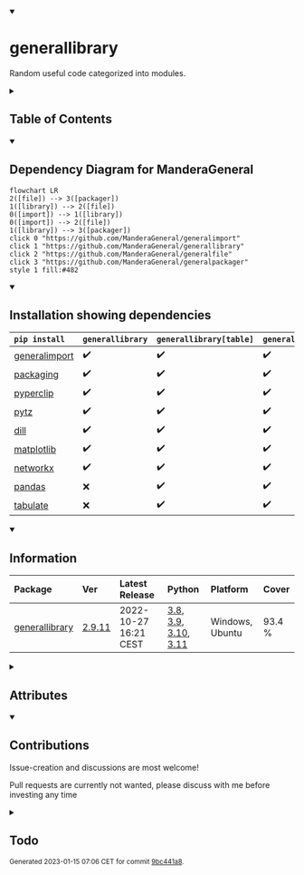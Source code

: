 <details open>
<summary><h1>generallibrary</h1></summary>

Random useful code categorized into modules.

<details>
<summary><h2>Table of Contents</h2></summary>

<pre>
<a href='#generallibrary'>generallibrary</a>
├─ <a href='#Dependency-Diagram-for-ManderaGeneral'>Dependency Diagram for ManderaGeneral</a>
├─ <a href='#Installation-showing-dependencies'>Installation showing dependencies</a>
├─ <a href='#Information'>Information</a>
├─ <a href='#Attributes'>Attributes</a>
├─ <a href='#Contributions'>Contributions</a>
└─ <a href='#Todo'>Todo</a>
</pre>
</details>


<details open>
<summary><h2>Dependency Diagram for ManderaGeneral</h2></summary>

```mermaid
flowchart LR
2([file]) --> 3([packager])
1([library]) --> 2([file])
0([import]) --> 1([library])
0([import]) --> 2([file])
1([library]) --> 3([packager])
click 0 "https://github.com/ManderaGeneral/generalimport"
click 1 "https://github.com/ManderaGeneral/generallibrary"
click 2 "https://github.com/ManderaGeneral/generalfile"
click 3 "https://github.com/ManderaGeneral/generalpackager"
style 1 fill:#482
```
</details>


<details open>
<summary><h2>Installation showing dependencies</h2></summary>

| `pip install`                                                      | `generallibrary`   | `generallibrary[table]`   | `generallibrary[full]`   |
|:-------------------------------------------------------------------|:-------------------|:--------------------------|:-------------------------|
| <a href='https://pypi.org/project/generalimport'>generalimport</a> | ✔️                 | ✔️                        | ✔️                       |
| <a href='https://pypi.org/project/packaging'>packaging</a>         | ✔️                 | ✔️                        | ✔️                       |
| <a href='https://pypi.org/project/pyperclip'>pyperclip</a>         | ✔️                 | ✔️                        | ✔️                       |
| <a href='https://pypi.org/project/pytz'>pytz</a>                   | ✔️                 | ✔️                        | ✔️                       |
| <a href='https://pypi.org/project/dill'>dill</a>                   | ✔️                 | ✔️                        | ✔️                       |
| <a href='https://pypi.org/project/matplotlib'>matplotlib</a>       | ✔️                 | ✔️                        | ✔️                       |
| <a href='https://pypi.org/project/networkx'>networkx</a>           | ✔️                 | ✔️                        | ✔️                       |
| <a href='https://pypi.org/project/pandas'>pandas</a>               | ❌                  | ✔️                        | ✔️                       |
| <a href='https://pypi.org/project/tabulate'>tabulate</a>           | ❌                  | ✔️                        | ✔️                       |
</details>


<details open>
<summary><h2>Information</h2></summary>

| Package                                                            | Ver                                                | Latest Release        | Python                                                                                                                                                                                                                                                 | Platform        | Cover   |
|:-------------------------------------------------------------------|:---------------------------------------------------|:----------------------|:-------------------------------------------------------------------------------------------------------------------------------------------------------------------------------------------------------------------------------------------------------|:----------------|:--------|
| [generallibrary](https://github.com/ManderaGeneral/generallibrary) | [2.9.11](https://pypi.org/project/generallibrary/) | 2022-10-27 16:21 CEST | [3.8](https://www.python.org/downloads/release/python-380/), [3.9](https://www.python.org/downloads/release/python-390/), [3.10](https://www.python.org/downloads/release/python-3100/), [3.11](https://www.python.org/downloads/release/python-3110/) | Windows, Ubuntu | 93.4 %  |
</details>



<details>
<summary><h2>Attributes</h2></summary>

<pre>
<a href='https://github.com/ManderaGeneral/generallibrary/blob/9bc441a8/generallibrary/__init__.py#L1'>Module: generallibrary</a>
├─ <a href='https://github.com/ManderaGeneral/generallibrary/blob/9bc441a8/generallibrary/functions.py#L203'>Class: AutoInitBases</a>
├─ <a href='https://github.com/ManderaGeneral/generallibrary/blob/9bc441a8/generallibrary/values.py#L10'>Class: BoolStr</a>
├─ <a href='https://github.com/ManderaGeneral/generallibrary/blob/9bc441a8/generallibrary/functions.py#L92'>Class: CallTable</a>
│  ├─ <a href='https://github.com/ManderaGeneral/generallibrary/blob/9bc441a8/generallibrary/functions.py#L137'>Method: generate</a>
│  ├─ <a href='https://github.com/ManderaGeneral/generallibrary/blob/9bc441a8/generallibrary/functions.py#L141'>Method: generate_with_args</a>
│  ├─ <a href='https://github.com/ManderaGeneral/generallibrary/blob/9bc441a8/generallibrary/functions.py#L145'>Method: generate_with_funcs</a>
│  ├─ <a href='https://github.com/ManderaGeneral/generallibrary/blob/9bc441a8/generallibrary/functions.py#L105'>Method: set_args</a>
│  └─ <a href='https://github.com/ManderaGeneral/generallibrary/blob/9bc441a8/generallibrary/functions.py#L100'>Method: set_funcs</a>
├─ <a href='https://github.com/ManderaGeneral/generallibrary/blob/9bc441a8/generallibrary/code.py#L132'>Class: CodeLine</a>
│  ├─ <a href='https://github.com/ManderaGeneral/generallibrary/blob/9bc441a8/generallibrary/code.py#L150'>Method: get_lines</a>
│  └─ <a href='https://github.com/ManderaGeneral/generallibrary/blob/9bc441a8/generallibrary/code.py#L165'>Method: text</a>
├─ <a href='https://github.com/ManderaGeneral/generallibrary/blob/9bc441a8/generallibrary/objinfo/objinfo.py#L229'>Class: DataClass</a>
│  ├─ <a href='https://github.com/ManderaGeneral/generallibrary/blob/9bc441a8/generallibrary/objinfo/objinfo.py#L222'>Method: field_dict</a>
│  └─ <a href='https://github.com/ManderaGeneral/generallibrary/blob/9bc441a8/generallibrary/objinfo/objinfo.py#L216'>Method: field_values</a>
├─ <a href='https://github.com/ManderaGeneral/generallibrary/blob/9bc441a8/generallibrary/time.py#L54'>Class: Date</a>
│  ├─ <a href='https://github.com/ManderaGeneral/generallibrary/blob/9bc441a8/generallibrary/time.py#L77'>Method: get_timezone_obj</a>
│  └─ <a href='https://github.com/ManderaGeneral/generallibrary/blob/9bc441a8/generallibrary/time.py#L81'>Method: now</a>
├─ <a href='https://github.com/ManderaGeneral/generallibrary/blob/9bc441a8/generallibrary/context.py#L7'>Class: DecoContext</a>
│  ├─ <a href='https://github.com/ManderaGeneral/generallibrary/blob/9bc441a8/generallibrary/context.py#L18'>Method: after</a>
│  └─ <a href='https://github.com/ManderaGeneral/generallibrary/blob/9bc441a8/generallibrary/context.py#L15'>Method: before</a>
├─ <a href='https://github.com/ManderaGeneral/generallibrary/blob/9bc441a8/generallibrary/functions.py#L83'>Class: EmptyContext</a>
├─ <a href='https://github.com/ManderaGeneral/generallibrary/blob/9bc441a8/generallibrary/values.py#L158'>Class: EnvVar</a>
│  └─ <a href='https://github.com/ManderaGeneral/generallibrary/blob/9bc441a8/generallibrary/values.py#L174'>Property: value</a>
├─ <a href='https://github.com/ManderaGeneral/generallibrary/blob/9bc441a8/generallibrary/functions.py#L211'>Class: HierarchyStorer</a>
├─ <a href='https://github.com/ManderaGeneral/generallibrary/blob/9bc441a8/generallibrary/code.py#L20'>Class: Log</a>
│  ├─ <a href='https://github.com/ManderaGeneral/generallibrary/blob/9bc441a8/generallibrary/functions.py#L250'>Method: assert_max_one_missing_name</a>
│  ├─ <a href='https://github.com/ManderaGeneral/generallibrary/blob/9bc441a8/generallibrary/code.py#L69'>Method: configure_file</a>
│  ├─ <a href='https://github.com/ManderaGeneral/generallibrary/blob/9bc441a8/generallibrary/code.py#L73'>Method: configure_stream</a>
│  ├─ <a href='https://github.com/ManderaGeneral/generallibrary/blob/9bc441a8/generallibrary/code.py#L54'>Method: critical</a>
│  ├─ <a href='https://github.com/ManderaGeneral/generallibrary/blob/9bc441a8/generallibrary/code.py#L50'>Method: debug</a>
│  ├─ <a href='https://github.com/ManderaGeneral/generallibrary/blob/9bc441a8/generallibrary/code.py#L53'>Method: error</a>
│  ├─ <a href='https://github.com/ManderaGeneral/generallibrary/blob/9bc441a8/generallibrary/code.py#L51'>Method: info</a>
│  ├─ <a href='https://github.com/ManderaGeneral/generallibrary/blob/9bc441a8/generallibrary/code.py#L81'>Method: is_root</a>
│  ├─ <a href='https://github.com/ManderaGeneral/generallibrary/blob/9bc441a8/generallibrary/code.py#L77'>Method: loggers</a>
│  ├─ <a href='https://github.com/ManderaGeneral/generallibrary/blob/9bc441a8/generallibrary/functions.py#L314'>Method: recycle_clear</a>
│  ├─ <a href='https://github.com/ManderaGeneral/generallibrary/blob/9bc441a8/generallibrary/functions.py#L319'>Method: recycle_clear_all</a>
│  └─ <a href='https://github.com/ManderaGeneral/generallibrary/blob/9bc441a8/generallibrary/code.py#L52'>Method: warning</a>
├─ <a href='https://github.com/ManderaGeneral/generallibrary/blob/9bc441a8/generallibrary/diagram.py#L595'>Class: Markdown</a>
│  ├─ <a href='https://github.com/ManderaGeneral/generallibrary/blob/9bc441a8/generallibrary/diagram.py#L721'>Method: add_code_lines</a>
│  ├─ <a href='https://github.com/ManderaGeneral/generallibrary/blob/9bc441a8/generallibrary/diagram.py#L686'>Method: add_lines</a>
│  ├─ <a href='https://github.com/ManderaGeneral/generallibrary/blob/9bc441a8/generallibrary/diagram.py#L716'>Method: add_list_lines</a>
│  ├─ <a href='https://github.com/ManderaGeneral/generallibrary/blob/9bc441a8/generallibrary/diagram.py#L727'>Method: add_pre_lines</a>
│  ├─ <a href='https://github.com/ManderaGeneral/generallibrary/blob/9bc441a8/generallibrary/diagram.py#L706'>Method: add_table_lines</a>
│  ├─ <a href='https://github.com/ManderaGeneral/generallibrary/blob/9bc441a8/generallibrary/diagram.py#L628'>Method: format_header</a>
│  ├─ <a href='https://github.com/ManderaGeneral/generallibrary/blob/9bc441a8/generallibrary/diagram.py#L695'>Method: get_all_lines</a>
│  ├─ <a href='https://github.com/ManderaGeneral/generallibrary/blob/9bc441a8/generallibrary/diagram.py#L670'>Method: get_section_lines</a>
│  ├─ <a href='https://github.com/ManderaGeneral/generallibrary/blob/9bc441a8/generallibrary/diagram.py#L647'>Method: get_tags_post</a>
│  ├─ <a href='https://github.com/ManderaGeneral/generallibrary/blob/9bc441a8/generallibrary/diagram.py#L611'>Method: link</a>
│  ├─ <a href='https://github.com/ManderaGeneral/generallibrary/blob/9bc441a8/generallibrary/diagram.py#L664'>Method: render</a>
│  ├─ <a href='https://github.com/ManderaGeneral/generallibrary/blob/9bc441a8/generallibrary/diagram.py#L639'>Method: update_collapsible</a>
│  └─ <a href='https://github.com/ManderaGeneral/generallibrary/blob/9bc441a8/generallibrary/diagram.py#L732'>Method: wrap_with_tags</a>
├─ <a href='https://github.com/ManderaGeneral/generallibrary/blob/9bc441a8/generallibrary/diagram.py#L556'>Class: NetworkDiagram</a>
│  ├─ <a href='https://github.com/ManderaGeneral/generallibrary/blob/9bc441a8/generallibrary/diagram.py#L579'>Method: get_spouse</a>
│  └─ <a href='https://github.com/ManderaGeneral/generallibrary/blob/9bc441a8/generallibrary/diagram.py#L564'>Method: get_spouses</a>
├─ <a href='https://github.com/ManderaGeneral/generallibrary/blob/9bc441a8/generallibrary/objinfo/objinfo.py#L18'>Class: ObjInfo</a>
│  ├─ <a href='https://github.com/ManderaGeneral/generallibrary/blob/9bc441a8/generallibrary/objinfo/objinfo.py#L18'>Class: ObjInfo</a>
│  ├─ <a href='https://github.com/ManderaGeneral/generallibrary/blob/9bc441a8/generallibrary/diagram.py#L205'>Method: add_node</a>
│  ├─ <a href='https://github.com/ManderaGeneral/generallibrary/blob/9bc441a8/generallibrary/objinfo/parents.py#L59'>Method: check_if_parent_eligible</a>
│  ├─ <a href='https://github.com/ManderaGeneral/generallibrary/blob/9bc441a8/generallibrary/objinfo/properties.py#L141'>Method: defined_by_parent</a>
│  ├─ <a href='https://github.com/ManderaGeneral/generallibrary/blob/9bc441a8/generallibrary/diagram.py#L285'>Method: disconnect</a>
│  ├─ <a href='https://github.com/ManderaGeneral/generallibrary/blob/9bc441a8/generallibrary/objinfo/properties.py#L116'>Method: doc</a>
│  ├─ <a href='https://github.com/ManderaGeneral/generallibrary/blob/9bc441a8/generallibrary/objinfo/properties.py#L52'>Method: file</a>
│  ├─ <a href='https://github.com/ManderaGeneral/generallibrary/blob/9bc441a8/generallibrary/objinfo/origin.py#L28'>Method: from_base</a>
│  ├─ <a href='https://github.com/ManderaGeneral/generallibrary/blob/9bc441a8/generallibrary/objinfo/origin.py#L21'>Method: from_builtin</a>
│  ├─ <a href='https://github.com/ManderaGeneral/generallibrary/blob/9bc441a8/generallibrary/objinfo/origin.py#L36'>Method: from_class</a>
│  ├─ <a href='https://github.com/ManderaGeneral/generallibrary/blob/9bc441a8/generallibrary/objinfo/origin.py#L51'>Method: from_instance</a>
│  ├─ <a href='https://github.com/ManderaGeneral/generallibrary/blob/9bc441a8/generallibrary/objinfo/origin.py#L58'>Method: from_module</a>
│  ├─ <a href='https://github.com/ManderaGeneral/generallibrary/blob/9bc441a8/generallibrary/diagram.py#L296'>Method: get_all</a>
│  ├─ <a href='https://github.com/ManderaGeneral/generallibrary/blob/9bc441a8/generallibrary/diagram.py#L225'>Method: get_child</a>
│  ├─ <a href='https://github.com/ManderaGeneral/generallibrary/blob/9bc441a8/generallibrary/diagram.py#L403'>Method: get_children</a>
│  ├─ <a href='https://github.com/ManderaGeneral/generallibrary/blob/9bc441a8/generallibrary/diagram.py#L107'>Method: get_connections</a>
│  ├─ <a href='https://github.com/ManderaGeneral/generallibrary/blob/9bc441a8/generallibrary/objinfo/properties.py#L91'>Method: get_definition_line</a>
│  ├─ <a href='https://github.com/ManderaGeneral/generallibrary/blob/9bc441a8/generallibrary/diagram.py#L176'>Method: get_index</a>
│  ├─ <a href='https://github.com/ManderaGeneral/generallibrary/blob/9bc441a8/generallibrary/objinfo/properties.py#L103'>Method: get_lines</a>
│  ├─ <a href='https://github.com/ManderaGeneral/generallibrary/blob/9bc441a8/generallibrary/diagram.py#L251'>Method: get_node</a>
│  ├─ <a href='https://github.com/ManderaGeneral/generallibrary/blob/9bc441a8/generallibrary/diagram.py#L441'>Method: get_nodes</a>
│  ├─ <a href='https://github.com/ManderaGeneral/generallibrary/blob/9bc441a8/generallibrary/diagram.py#L313'>Method: get_ordered</a>
│  ├─ <a href='https://github.com/ManderaGeneral/generallibrary/blob/9bc441a8/generallibrary/diagram.py#L277'>Method: get_ordered_index</a>
│  ├─ <a href='https://github.com/ManderaGeneral/generallibrary/blob/9bc441a8/generallibrary/objinfo/properties.py#L85'>Method: get_origin</a>
│  ├─ <a href='https://github.com/ManderaGeneral/generallibrary/blob/9bc441a8/generallibrary/diagram.py#L238'>Method: get_parent</a>
│  ├─ <a href='https://github.com/ManderaGeneral/generallibrary/blob/9bc441a8/generallibrary/diagram.py#L422'>Method: get_parents</a>
│  ├─ <a href='https://github.com/ManderaGeneral/generallibrary/blob/9bc441a8/generallibrary/diagram.py#L264'>Method: get_sibling</a>
│  ├─ <a href='https://github.com/ManderaGeneral/generallibrary/blob/9bc441a8/generallibrary/diagram.py#L458'>Method: get_siblings</a>
│  ├─ <a href='https://github.com/ManderaGeneral/generallibrary/blob/9bc441a8/generallibrary/diagram.py#L92'>Method: graph</a>
│  ├─ <a href='https://github.com/ManderaGeneral/generallibrary/blob/9bc441a8/generallibrary/objinfo/objinfo.py#L61'>Method: identifier</a>
│  ├─ <a href='https://github.com/ManderaGeneral/generallibrary/blob/9bc441a8/generallibrary/objinfo/properties.py#L17'>Method: internal</a>
│  ├─ <a href='https://github.com/ManderaGeneral/generallibrary/blob/9bc441a8/generallibrary/objinfo/type.py#L34'>Method: is_class</a>
│  ├─ <a href='https://github.com/ManderaGeneral/generallibrary/blob/9bc441a8/generallibrary/objinfo/type.py#L28'>Method: is_function</a>
│  ├─ <a href='https://github.com/ManderaGeneral/generallibrary/blob/9bc441a8/generallibrary/objinfo/type.py#L50'>Method: is_instance</a>
│  ├─ <a href='https://github.com/ManderaGeneral/generallibrary/blob/9bc441a8/generallibrary/objinfo/type.py#L59'>Method: is_method</a>
│  ├─ <a href='https://github.com/ManderaGeneral/generallibrary/blob/9bc441a8/generallibrary/objinfo/type.py#L22'>Method: is_module</a>
│  ├─ <a href='https://github.com/ManderaGeneral/generallibrary/blob/9bc441a8/generallibrary/objinfo/type.py#L44'>Method: is_property</a>
│  ├─ <a href='https://github.com/ManderaGeneral/generallibrary/blob/9bc441a8/generallibrary/diagram.py#L125'>Method: mermaid</a>
│  ├─ <a href='https://github.com/ManderaGeneral/generallibrary/blob/9bc441a8/generallibrary/objinfo/properties.py#L43'>Method: module</a>
│  ├─ <a href='https://github.com/ManderaGeneral/generallibrary/blob/9bc441a8/generallibrary/objinfo/properties.py#L75'>Method: print_link_to_obj</a>
│  ├─ <a href='https://github.com/ManderaGeneral/generallibrary/blob/9bc441a8/generallibrary/objinfo/properties.py#L26'>Method: private</a>
│  ├─ <a href='https://github.com/ManderaGeneral/generallibrary/blob/9bc441a8/generallibrary/objinfo/properties.py#L34'>Method: protected</a>
│  ├─ <a href='https://github.com/ManderaGeneral/generallibrary/blob/9bc441a8/generallibrary/objinfo/properties.py#L9'>Method: public</a>
│  ├─ <a href='https://github.com/ManderaGeneral/generallibrary/blob/9bc441a8/generallibrary/diagram.py#L214'>Method: remove_node</a>
│  ├─ <a href='https://github.com/ManderaGeneral/generallibrary/blob/9bc441a8/generallibrary/diagram.py#L189'>Method: set_index</a>
│  ├─ <a href='https://github.com/ManderaGeneral/generallibrary/blob/9bc441a8/generallibrary/diagram.py#L369'>Method: set_parent</a>
│  ├─ <a href='https://github.com/ManderaGeneral/generallibrary/blob/9bc441a8/generallibrary/objinfo/parents.py#L7'>Method: spawn_parents</a>
│  ├─ <a href='https://github.com/ManderaGeneral/generallibrary/blob/9bc441a8/generallibrary/objinfo/type.py#L8'>Method: type</a>
│  └─ <a href='https://github.com/ManderaGeneral/generallibrary/blob/9bc441a8/generallibrary/diagram.py#L508'>Method: view</a>
├─ <a href='https://github.com/ManderaGeneral/generallibrary/blob/9bc441a8/generallibrary/decorators.py#L385'>Class: Operators</a>
│  └─ <a href='https://github.com/ManderaGeneral/generallibrary/blob/9bc441a8/generallibrary/decorators.py#L396'>Method: deco_define_comparisons</a>
├─ <a href='https://github.com/ManderaGeneral/generallibrary/blob/9bc441a8/generallibrary/functions.py#L217'>Class: Recycle</a>
│  ├─ <a href='https://github.com/ManderaGeneral/generallibrary/blob/9bc441a8/generallibrary/functions.py#L250'>Method: assert_max_one_missing_name</a>
│  ├─ <a href='https://github.com/ManderaGeneral/generallibrary/blob/9bc441a8/generallibrary/functions.py#L314'>Method: recycle_clear</a>
│  └─ <a href='https://github.com/ManderaGeneral/generallibrary/blob/9bc441a8/generallibrary/functions.py#L319'>Method: recycle_clear_all</a>
├─ <a href='https://github.com/ManderaGeneral/generallibrary/blob/9bc441a8/generallibrary/context.py#L46'>Class: RedirectStdout</a>
├─ <a href='https://github.com/ManderaGeneral/generallibrary/blob/9bc441a8/generallibrary/decorators.py#L22'>Class: SigInfo</a>
│  ├─ <a href='https://github.com/ManderaGeneral/generallibrary/blob/9bc441a8/generallibrary/decorators.py#L265'>Method: call</a>
│  ├─ <a href='https://github.com/ManderaGeneral/generallibrary/blob/9bc441a8/generallibrary/decorators.py#L48'>Property: callableObject</a>
│  ├─ <a href='https://github.com/ManderaGeneral/generallibrary/blob/9bc441a8/generallibrary/decorators.py#L52'>Method: class_from_callable</a>
│  ├─ <a href='https://github.com/ManderaGeneral/generallibrary/blob/9bc441a8/generallibrary/decorators.py#L178'>Property: defaults</a>
│  ├─ <a href='https://github.com/ManderaGeneral/generallibrary/blob/9bc441a8/generallibrary/decorators.py#L220'>Method: getIndexFromName</a>
│  ├─ <a href='https://github.com/ManderaGeneral/generallibrary/blob/9bc441a8/generallibrary/decorators.py#L146'>Property: leadingArgNames</a>
│  ├─ <a href='https://github.com/ManderaGeneral/generallibrary/blob/9bc441a8/generallibrary/decorators.py#L126'>Property: names</a>
│  ├─ <a href='https://github.com/ManderaGeneral/generallibrary/blob/9bc441a8/generallibrary/decorators.py#L136'>Property: namesRequired</a>
│  ├─ <a href='https://github.com/ManderaGeneral/generallibrary/blob/9bc441a8/generallibrary/decorators.py#L131'>Property: namesWithoutDefaults</a>
│  ├─ <a href='https://github.com/ManderaGeneral/generallibrary/blob/9bc441a8/generallibrary/decorators.py#L141'>Property: namesWithoutPacked</a>
│  ├─ <a href='https://github.com/ManderaGeneral/generallibrary/blob/9bc441a8/generallibrary/decorators.py#L227'>Property: packedArgs</a>
│  ├─ <a href='https://github.com/ManderaGeneral/generallibrary/blob/9bc441a8/generallibrary/decorators.py#L164'>Property: packedArgsName</a>
│  ├─ <a href='https://github.com/ManderaGeneral/generallibrary/blob/9bc441a8/generallibrary/decorators.py#L232'>Property: packedKwargs</a>
│  ├─ <a href='https://github.com/ManderaGeneral/generallibrary/blob/9bc441a8/generallibrary/decorators.py#L171'>Property: packedKwargsName</a>
│  ├─ <a href='https://github.com/ManderaGeneral/generallibrary/blob/9bc441a8/generallibrary/decorators.py#L85'>Property: parameters</a>
│  ├─ <a href='https://github.com/ManderaGeneral/generallibrary/blob/9bc441a8/generallibrary/decorators.py#L204'>Property: positionalArgNames</a>
│  ├─ <a href='https://github.com/ManderaGeneral/generallibrary/blob/9bc441a8/generallibrary/decorators.py#L188'>Property: positionalOnlyArgNames</a>
│  ├─ <a href='https://github.com/ManderaGeneral/generallibrary/blob/9bc441a8/generallibrary/decorators.py#L197'>Property: positionalOnlyOppositeArgNames</a>
│  ├─ <a href='https://github.com/ManderaGeneral/generallibrary/blob/9bc441a8/generallibrary/decorators.py#L212'>Property: positionalOppositeArgNames</a>
│  ├─ <a href='https://github.com/ManderaGeneral/generallibrary/blob/9bc441a8/generallibrary/decorators.py#L75'>Property: positional_extra</a>
│  ├─ <a href='https://github.com/ManderaGeneral/generallibrary/blob/9bc441a8/generallibrary/decorators.py#L237'>Property: unpackedArgs</a>
│  └─ <a href='https://github.com/ManderaGeneral/generallibrary/blob/9bc441a8/generallibrary/decorators.py#L248'>Property: unpackedKwargs</a>
├─ <a href='https://github.com/ManderaGeneral/generallibrary/blob/9bc441a8/generallibrary/iterables.py#L5'>Class: SortedList</a>
│  ├─ <a href='https://github.com/ManderaGeneral/generallibrary/blob/9bc441a8/generallibrary/iterables.py#L32'>Method: add</a>
│  └─ <a href='https://github.com/ManderaGeneral/generallibrary/blob/9bc441a8/generallibrary/iterables.py#L49'>Method: remove</a>
├─ <a href='https://github.com/ManderaGeneral/generallibrary/blob/9bc441a8/generallibrary/diagram.py#L345'>Class: Storable</a>
│  ├─ <a href='https://github.com/ManderaGeneral/generallibrary/blob/9bc441a8/generallibrary/diagram.py#L355'>Method: copy_node</a>
│  ├─ <a href='https://github.com/ManderaGeneral/generallibrary/blob/9bc441a8/generallibrary/diagram.py#L350'>Method: load_node</a>
│  └─ <a href='https://github.com/ManderaGeneral/generallibrary/blob/9bc441a8/generallibrary/diagram.py#L347'>Method: save_node</a>
├─ <a href='https://github.com/ManderaGeneral/generallibrary/blob/9bc441a8/generallibrary/functions.py#L385'>Class: Terminal</a>
│  ├─ <a href='https://github.com/ManderaGeneral/generallibrary/blob/9bc441a8/generallibrary/functions.py#L409'>Method: call</a>
│  └─ <a href='https://github.com/ManderaGeneral/generallibrary/blob/9bc441a8/generallibrary/functions.py#L417'>Method: get_args</a>
├─ <a href='https://github.com/ManderaGeneral/generallibrary/blob/9bc441a8/generallibrary/time.py#L20'>Class: Timer</a>
│  ├─ <a href='https://github.com/ManderaGeneral/generallibrary/blob/9bc441a8/generallibrary/time.py#L28'>Method: output_time</a>
│  └─ <a href='https://github.com/ManderaGeneral/generallibrary/blob/9bc441a8/generallibrary/time.py#L33'>Method: time</a>
├─ <a href='https://github.com/ManderaGeneral/generallibrary/blob/9bc441a8/generallibrary/diagram.py#L485'>Class: TreeDiagram</a>
│  └─ <a href='https://github.com/ManderaGeneral/generallibrary/blob/9bc441a8/generallibrary/diagram.py#L508'>Method: view</a>
├─ <a href='https://github.com/ManderaGeneral/generallibrary/blob/9bc441a8/generallibrary/versions.py#L11'>Class: Ver</a>
│  ├─ <a href='https://github.com/ManderaGeneral/generallibrary/blob/9bc441a8/generallibrary/versions.py#L28'>Method: bump</a>
│  ├─ <a href='https://github.com/ManderaGeneral/generallibrary/blob/9bc441a8/generallibrary/versions.py#L16'>Method: parse_ver_string</a>
│  └─ <a href='https://github.com/ManderaGeneral/generallibrary/blob/9bc441a8/generallibrary/versions.py#L25'>Method: three_parts</a>
├─ <a href='https://github.com/ManderaGeneral/generallibrary/blob/9bc441a8/generallibrary/versions.py#L245'>Class: VerInfo</a>
│  ├─ <a href='https://github.com/ManderaGeneral/generallibrary/blob/9bc441a8/generallibrary/versions.py#L210'>Property: caseSensitive</a>
│  ├─ <a href='https://github.com/ManderaGeneral/generallibrary/blob/9bc441a8/generallibrary/versions.py#L224'>Property: pathDelimiter</a>
│  ├─ <a href='https://github.com/ManderaGeneral/generallibrary/blob/9bc441a8/generallibrary/versions.py#L238'>Property: pathRootHasColon</a>
│  ├─ <a href='https://github.com/ManderaGeneral/generallibrary/blob/9bc441a8/generallibrary/versions.py#L231'>Property: pathRootIsDelimiter</a>
│  ├─ <a href='https://github.com/ManderaGeneral/generallibrary/blob/9bc441a8/generallibrary/versions.py#L217'>Property: positionalArgument</a>
│  ├─ <a href='https://github.com/ManderaGeneral/generallibrary/blob/9bc441a8/generallibrary/versions.py#L172'>Property: pythonAlpha</a>
│  ├─ <a href='https://github.com/ManderaGeneral/generallibrary/blob/9bc441a8/generallibrary/versions.py#L177'>Property: pythonBeta</a>
│  ├─ <a href='https://github.com/ManderaGeneral/generallibrary/blob/9bc441a8/generallibrary/versions.py#L182'>Property: pythonCandidate</a>
│  ├─ <a href='https://github.com/ManderaGeneral/generallibrary/blob/9bc441a8/generallibrary/versions.py#L187'>Property: pythonFinal</a>
│  ├─ <a href='https://github.com/ManderaGeneral/generallibrary/blob/9bc441a8/generallibrary/versions.py#L141'>Property: pythonMajor</a>
│  ├─ <a href='https://github.com/ManderaGeneral/generallibrary/blob/9bc441a8/generallibrary/versions.py#L151'>Property: pythonMicro</a>
│  ├─ <a href='https://github.com/ManderaGeneral/generallibrary/blob/9bc441a8/generallibrary/versions.py#L146'>Property: pythonMinor</a>
│  ├─ <a href='https://github.com/ManderaGeneral/generallibrary/blob/9bc441a8/generallibrary/versions.py#L192'>Property: pythonReleaseKeyword</a>
│  ├─ <a href='https://github.com/ManderaGeneral/generallibrary/blob/9bc441a8/generallibrary/versions.py#L156'>Property: pythonReleaseLevel</a>
│  ├─ <a href='https://github.com/ManderaGeneral/generallibrary/blob/9bc441a8/generallibrary/versions.py#L162'>Property: pythonSerial</a>
│  ├─ <a href='https://github.com/ManderaGeneral/generallibrary/blob/9bc441a8/generallibrary/versions.py#L167'>Property: pythonSerialString</a>
│  ├─ <a href='https://github.com/ManderaGeneral/generallibrary/blob/9bc441a8/generallibrary/versions.py#L197'>Property: pythonString</a>
│  └─ <a href='https://github.com/ManderaGeneral/generallibrary/blob/9bc441a8/generallibrary/versions.py#L202'>Property: pythonVersion</a>
├─ <a href='https://github.com/ManderaGeneral/generallibrary/blob/9bc441a8/generallibrary/functions.py#L201'>Function: auto_deco</a>
├─ <a href='https://github.com/ManderaGeneral/generallibrary/blob/9bc441a8/generallibrary/objinfo/objinfo.py#L120'>Function: cache_clear</a>
├─ <a href='https://github.com/ManderaGeneral/generallibrary/blob/9bc441a8/generallibrary/functions.py#L39'>Function: calculate</a>
├─ <a href='https://github.com/ManderaGeneral/generallibrary/blob/9bc441a8/generallibrary/objinfo/objinfo.py#L134'>Function: call_base_hooks</a>
├─ <a href='https://github.com/ManderaGeneral/generallibrary/blob/9bc441a8/generallibrary/values.py#L38'>Function: ceil</a>
├─ <a href='https://github.com/ManderaGeneral/generallibrary/blob/9bc441a8/generallibrary/values.py#L47'>Function: clamp</a>
├─ <a href='https://github.com/ManderaGeneral/generallibrary/blob/9bc441a8/generallibrary/functions.py#L16'>Class: classproperty</a>
├─ <a href='https://github.com/ManderaGeneral/generallibrary/blob/9bc441a8/generallibrary/code.py#L114'>Function: clipboard_copy</a>
├─ <a href='https://github.com/ManderaGeneral/generallibrary/blob/9bc441a8/generallibrary/code.py#L127'>Function: clipboard_get</a>
├─ <a href='https://github.com/ManderaGeneral/generallibrary/blob/9bc441a8/generallibrary/iterables.py#L284'>Function: combine</a>
├─ <a href='https://github.com/ManderaGeneral/generallibrary/blob/9bc441a8/generallibrary/text.py#L16'>Function: comma_and_and</a>
├─ <a href='https://github.com/ManderaGeneral/generallibrary/blob/9bc441a8/generallibrary/text.py#L20'>Function: comma_and_or</a>
├─ <a href='https://github.com/ManderaGeneral/generallibrary/blob/9bc441a8/generallibrary/values.py#L129'>Function: confineTo</a>
├─ <a href='https://github.com/ManderaGeneral/generallibrary/blob/9bc441a8/generallibrary/code.py#L171'>Function: debug</a>
├─ <a href='https://github.com/ManderaGeneral/generallibrary/blob/9bc441a8/generallibrary/decorators.py#L337'>Function: deco_bound_defaults</a>
├─ <a href='https://github.com/ManderaGeneral/generallibrary/blob/9bc441a8/generallibrary/decorators.py#L15'>Function: deco_cache</a>
├─ <a href='https://github.com/ManderaGeneral/generallibrary/blob/9bc441a8/generallibrary/decorators.py#L303'>Function: deco_cast_parameters</a>
├─ <a href='https://github.com/ManderaGeneral/generallibrary/blob/9bc441a8/generallibrary/decorators.py#L321'>Function: deco_cast_to_self</a>
├─ <a href='https://github.com/ManderaGeneral/generallibrary/blob/9bc441a8/generallibrary/decorators.py#L357'>Function: deco_extend</a>
├─ <a href='https://github.com/ManderaGeneral/generallibrary/blob/9bc441a8/generallibrary/decorators.py#L280'>Function: deco_optional_suppress</a>
├─ <a href='https://github.com/ManderaGeneral/generallibrary/blob/9bc441a8/generallibrary/decorators.py#L368'>Function: deco_propagate_while</a>
├─ <a href='https://github.com/ManderaGeneral/generallibrary/blob/9bc441a8/generallibrary/decorators.py#L418'>Function: deco_require</a>
├─ <a href='https://github.com/ManderaGeneral/generallibrary/blob/9bc441a8/generallibrary/functions.py#L62'>Function: defaults</a>
├─ <a href='https://github.com/ManderaGeneral/generallibrary/blob/9bc441a8/generallibrary/iterables.py#L93'>Function: depth</a>
├─ <a href='https://github.com/ManderaGeneral/generallibrary/blob/9bc441a8/generallibrary/iterables.py#L327'>Function: dict_insert</a>
├─ <a href='https://github.com/ManderaGeneral/generallibrary/blob/9bc441a8/generallibrary/objinfo/objinfo.py#L153'>Function: dir_appearance_order</a>
├─ <a href='https://github.com/ManderaGeneral/generallibrary/blob/9bc441a8/generallibrary/values.py#L104'>Function: doubleRectify</a>
├─ <a href='https://github.com/ManderaGeneral/generallibrary/blob/9bc441a8/generallibrary/serialize.py#L24'>Function: dumps</a>
├─ <a href='https://github.com/ManderaGeneral/generallibrary/blob/9bc441a8/generallibrary/iterables.py#L254'>Function: exclusive</a>
├─ <a href='https://github.com/ManderaGeneral/generallibrary/blob/9bc441a8/generallibrary/iterables.py#L115'>Function: extend_list_in_dict</a>
├─ <a href='https://github.com/ManderaGeneral/generallibrary/blob/9bc441a8/generallibrary/iterables.py#L312'>Function: flatten</a>
├─ <a href='https://github.com/ManderaGeneral/generallibrary/blob/9bc441a8/generallibrary/values.py#L34'>Function: floor</a>
├─ <a href='https://github.com/ManderaGeneral/generallibrary/blob/9bc441a8/generallibrary/iterables.py#L160'>Function: get</a>
├─ <a href='https://github.com/ManderaGeneral/generallibrary/blob/9bc441a8/generallibrary/types.py#L164'>Function: getBaseClassNames</a>
├─ <a href='https://github.com/ManderaGeneral/generallibrary/blob/9bc441a8/generallibrary/types.py#L132'>Function: getBaseClasses</a>
├─ <a href='https://github.com/ManderaGeneral/generallibrary/blob/9bc441a8/generallibrary/objinfo/objinfo.py#L125'>Function: get_attrs_from_bases</a>
├─ <a href='https://github.com/ManderaGeneral/generallibrary/blob/9bc441a8/generallibrary/code.py#L248'>Function: get_definition_line</a>
├─ <a href='https://github.com/ManderaGeneral/generallibrary/blob/9bc441a8/generallibrary/iterables.py#L139'>Function: get_free_index</a>
├─ <a href='https://github.com/ManderaGeneral/generallibrary/blob/9bc441a8/generallibrary/iterables.py#L175'>Function: get_index</a>
├─ <a href='https://github.com/ManderaGeneral/generallibrary/blob/9bc441a8/generallibrary/iterables.py#L78'>Function: get_items</a>
├─ <a href='https://github.com/ManderaGeneral/generallibrary/blob/9bc441a8/generallibrary/values.py#L197'>Function: get_launch_options</a>
├─ <a href='https://github.com/ManderaGeneral/generallibrary/blob/9bc441a8/generallibrary/code.py#L203'>Function: get_origin</a>
├─ <a href='https://github.com/ManderaGeneral/generallibrary/blob/9bc441a8/generallibrary/iterables.py#L221'>Function: get_rows</a>
├─ <a href='https://github.com/ManderaGeneral/generallibrary/blob/9bc441a8/generallibrary/iterables.py#L70'>Function: get_values</a>
├─ <a href='https://github.com/ManderaGeneral/generallibrary/blob/9bc441a8/generallibrary/object.py#L8'>Function: getsize</a>
├─ <a href='https://github.com/ManderaGeneral/generallibrary/blob/9bc441a8/generallibrary/types.py#L176'>Function: hasMethod</a>
├─ <a href='https://github.com/ManderaGeneral/generallibrary/blob/9bc441a8/generallibrary/objinfo/objinfo.py#L87'>Function: hook</a>
├─ <a href='https://github.com/ManderaGeneral/generallibrary/blob/9bc441a8/generallibrary/iterables.py#L259'>Function: inclusive</a>
├─ <a href='https://github.com/ManderaGeneral/generallibrary/blob/9bc441a8/generallibrary/functions.py#L150'>Function: initBases</a>
├─ <a href='https://github.com/ManderaGeneral/generallibrary/blob/9bc441a8/generallibrary/values.py#L78'>Function: inrange</a>
├─ <a href='https://github.com/ManderaGeneral/generallibrary/blob/9bc441a8/generallibrary/object.py#L34'>Function: interconnect</a>
├─ <a href='https://github.com/ManderaGeneral/generallibrary/blob/9bc441a8/generallibrary/iterables.py#L86'>Function: is_iterable</a>
├─ <a href='https://github.com/ManderaGeneral/generallibrary/blob/9bc441a8/generallibrary/iterables.py#L100'>Function: iter_first_value</a>
├─ <a href='https://github.com/ManderaGeneral/generallibrary/blob/9bc441a8/generallibrary/iterables.py#L110'>Function: join_with_str</a>
├─ <a href='https://github.com/ManderaGeneral/generallibrary/blob/9bc441a8/generallibrary/serialize.py#L30'>Function: loads</a>
├─ <a href='https://github.com/ManderaGeneral/generallibrary/blob/9bc441a8/generallibrary/text.py#L46'>Function: match</a>
├─ <a href='https://github.com/ManderaGeneral/generallibrary/blob/9bc441a8/generallibrary/iterables.py#L307'>Function: pivot_list</a>
├─ <a href='https://github.com/ManderaGeneral/generallibrary/blob/9bc441a8/generallibrary/text.py#L25'>Function: plur_sing</a>
├─ <a href='https://github.com/ManderaGeneral/generallibrary/blob/9bc441a8/generallibrary/code.py#L224'>Function: print_link</a>
├─ <a href='https://github.com/ManderaGeneral/generallibrary/blob/9bc441a8/generallibrary/code.py#L239'>Function: print_link_to_obj</a>
├─ <a href='https://github.com/ManderaGeneral/generallibrary/blob/9bc441a8/generallibrary/values.py#L92'>Function: rectify</a>
├─ <a href='https://github.com/ManderaGeneral/generallibrary/blob/9bc441a8/generallibrary/iterables.py#L187'>Function: remove</a>
├─ <a href='https://github.com/ManderaGeneral/generallibrary/blob/9bc441a8/generallibrary/iterables.py#L275'>Function: remove_duplicates</a>
├─ <a href='https://github.com/ManderaGeneral/generallibrary/blob/9bc441a8/generallibrary/text.py#L36'>Function: replace</a>
├─ <a href='https://github.com/ManderaGeneral/generallibrary/blob/9bc441a8/generallibrary/values.py#L42'>Function: round_</a>
├─ <a href='https://github.com/ManderaGeneral/generallibrary/blob/9bc441a8/generallibrary/values.py#L61'>Function: sign</a>
├─ <a href='https://github.com/ManderaGeneral/generallibrary/blob/9bc441a8/generallibrary/time.py#L47'>Function: sleep</a>
├─ <a href='https://github.com/ManderaGeneral/generallibrary/blob/9bc441a8/generallibrary/iterables.py#L297'>Function: split_list</a>
├─ <a href='https://github.com/ManderaGeneral/generallibrary/blob/9bc441a8/generallibrary/types.py#L5'>Function: strToDynamicType</a>
├─ <a href='https://github.com/ManderaGeneral/generallibrary/blob/9bc441a8/generallibrary/iterables.py#L319'>Function: subtract_list</a>
├─ <a href='https://github.com/ManderaGeneral/generallibrary/blob/9bc441a8/generallibrary/functions.py#L340'>Function: terminal</a>
├─ <a href='https://github.com/ManderaGeneral/generallibrary/blob/9bc441a8/generallibrary/types.py#L104'>Function: typeChecker</a>
├─ <a href='https://github.com/ManderaGeneral/generallibrary/blob/9bc441a8/generallibrary/iterables.py#L264'>Function: unique_obj_in_list</a>
├─ <a href='https://github.com/ManderaGeneral/generallibrary/blob/9bc441a8/generallibrary/iterables.py#L127'>Function: update_dict_in_dict</a>
└─ <a href='https://github.com/ManderaGeneral/generallibrary/blob/9bc441a8/generallibrary/decorators.py#L6'>Function: wrapper_transfer</a>
</pre>
</details>


<details open>
<summary><h2>Contributions</h2></summary>

Issue-creation and discussions are most welcome!

Pull requests are currently not wanted, please discuss with me before investing any time
</details>


<details>
<summary><h2>Todo</h2></summary>

| Module                                                                                                                        | Message                                                                                                                                                                          |
|:------------------------------------------------------------------------------------------------------------------------------|:---------------------------------------------------------------------------------------------------------------------------------------------------------------------------------|
| <a href='https://github.com/ManderaGeneral/generallibrary/blob/9bc441a8/generallibrary/versions.py#L1'>versions.py</a>        | <a href='https://github.com/ManderaGeneral/generallibrary/blob/9bc441a8/generallibrary/versions.py#L50'>Use Ver in each part of VerInfo.</a>                                     |
| <a href='https://github.com/ManderaGeneral/generallibrary/blob/9bc441a8/generallibrary/objinfo/objinfo.py#L1'>objinfo.py</a>  | <a href='https://github.com/ManderaGeneral/generallibrary/blob/9bc441a8/generallibrary/objinfo/objinfo.py#L23'>Recycle ObjInfo.</a>                                              |
| <a href='https://github.com/ManderaGeneral/generallibrary/blob/9bc441a8/generallibrary/diagram.py#L1'>diagram.py</a>          | <a href='https://github.com/ManderaGeneral/generallibrary/blob/9bc441a8/generallibrary/diagram.py#L499'>Shared dict for NetworkDiagram, resolve logic with multiple parents.</a> |
| <a href='https://github.com/ManderaGeneral/generallibrary/blob/9bc441a8/generallibrary/test/test_time.py#L1'>test_time.py</a> | <a href='https://github.com/ManderaGeneral/generallibrary/blob/9bc441a8/generallibrary/test/test_time.py#L61'>Fix time casting to wrong day when past midnight.</a>              |
| <a href='https://github.com/ManderaGeneral/generallibrary/blob/9bc441a8/generallibrary/code.py#L1'>code.py</a>                | <a href='https://github.com/ManderaGeneral/generallibrary/blob/9bc441a8/generallibrary/code.py#L43'>Make Log use __name__ from previous frame so it doesn't write to root.</a>   |
| <a href='https://github.com/ManderaGeneral/generallibrary/blob/9bc441a8/generallibrary/code.py#L1'>code.py</a>                | <a href='https://github.com/ManderaGeneral/generallibrary/blob/9bc441a8/generallibrary/code.py#L70'>Use another delimiter than , in Log and make sure it can handle quotes.</a>  |
</details>


<sup>
Generated 2023-01-15 07:06 CET for commit <a href='https://github.com/ManderaGeneral/generallibrary/commit/9bc441a8'>9bc441a8</a>.
</sup>
</details>

